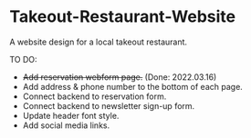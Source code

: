 # Takeout-Restaurant-Website
A website design for a local takeout restaurant.

TO DO:
- ~~Add reservation webform page.~~ (Done: 2022.03.16)
- Add address & phone number to the bottom of each page.
- Connect backend to reservation form.
- Connect backend to newsletter sign-up form.
- Update header font style.
- Add social media links.


